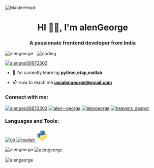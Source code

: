 ![MasterHead](https://1.bp.blogspot.com/-7A4WynwLsMw/XbBpCXG8fHI/AAAAAAAAMt4/uOa1bpLskYgrwGbllhSu2SDj_Mig8SXJQCLcBGAsYHQ/s1600/2000_600px.gif)
<h1 align="center">HI 👨‍💻, I'm alenGeorge</h1>
<h3 align="center">A passionate frontend developer from India</h3>
<img align="right"alt="coding"width="400"src="https://miro.medium.com/v2/resize:fit:1400/1*w1BTUZctqyEYJrldIqJXqg.gif">

<p align="left"> <img src="https://komarev.com/ghpvc/?username=alengeorge&label=Profile%20views&color=0e75b6&style=flat" alt="alengeorge" /> </p>

<p align="left"> <a href="https://twitter.com/alengeo69672303" target="blank"><img src="https://img.shields.io/twitter/follow/alengeo69672303?logo=twitter&style=for-the-badge" alt="alengeo69672303" /></a> </p>

- 🌱 I’m currently learning **python,etap,matlab**

- 📫 How to reach me **iamalengeorge@gmail.com**

<h3 align="left">Connect with me:</h3>
<p align="left">
<a href="https://twitter.com/alengeo69672303" target="blank"><img align="center" src="https://raw.githubusercontent.com/rahuldkjain/github-profile-readme-generator/master/src/images/icons/Social/twitter.svg" alt="alengeo69672303" height="30" width="40" /></a>
<a href="https://linkedin.com/in/alen--george" target="blank"><img align="center" src="https://raw.githubusercontent.com/rahuldkjain/github-profile-readme-generator/master/src/images/icons/Social/linked-in-alt.svg" alt="alen--george" height="30" width="40" /></a>
<a href="https://fb.com/alengeorge" target="blank"><img align="center" src="https://raw.githubusercontent.com/rahuldkjain/github-profile-readme-generator/master/src/images/icons/Social/facebook.svg" alt="alengeorge" height="30" width="40" /></a>
<a href="https://instagram.com/heavens_despot" target="blank"><img align="center" src="https://raw.githubusercontent.com/rahuldkjain/github-profile-readme-generator/master/src/images/icons/Social/instagram.svg" alt="heavens_despot" height="30" width="40" /></a>
</p>

<h3 align="left">Languages and Tools:</h3>
<p align="left"> <a href="https://git-scm.com/" target="_blank" rel="noreferrer"> <img src="https://www.vectorlogo.zone/logos/git-scm/git-scm-icon.svg" alt="git" width="40" height="40"/> </a> <a href="https://www.mathworks.com/" target="_blank" rel="noreferrer"> <img src="https://upload.wikimedia.org/wikipedia/commons/2/21/Matlab_Logo.png" alt="matlab" width="40" height="40"/> </a> <a href="https://www.python.org" target="_blank" rel="noreferrer"> <img src="https://raw.githubusercontent.com/devicons/devicon/master/icons/python/python-original.svg" alt="python" width="40" height="40"/> </a> </p>

<p><img align="left" src="https://github-readme-stats.vercel.app/api/top-langs?username=alengeorge&show_icons=true&locale=en&layout=compact" alt="alengeorge" /></p>

<p>&nbsp;<img align="center" src="https://github-readme-stats.vercel.app/api?username=alengeorge&show_icons=true&locale=en" alt="alengeorge" /></p>

<p><img align="center" src="https://github-readme-streak-stats.herokuapp.com/?user=alengeorge&" alt="alengeorge" /></p>


<!---
aleGeorge/aleGeorge is a ✨ special ✨ repository because its `README.md` (this file) appears on your GitHub profile.
You can click the Preview link to take a look at your changes.
--->
